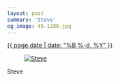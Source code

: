```yaml
---
layout: post
summary: 'Steve'
og_image: 45-1280.jpg
---
```


<p>
 <time>
  <a href="/45">
   {{ page.date | date: "%B %-d, %Y" }}
  </a>
 </time>
 <a href="/45">
  <figure data-taken="9/4/2013">
   <img alt="Steve" sizes="(min-width: 700px) 50vw, calc(100vw - 2rem)" src="{{ site.assets_url }}/45-640.jpg" srcset="{{ site.assets_url }}/45-1280.jpg 1280w, {{ site.assets_url }}/45-960.jpg 960w, {{ site.assets_url }}/45-640.jpg 640w, {{ site.assets_url }}/45-320.jpg 320w"/>
  </figure>
 </a>
 <span>
  Steve
 </span>
</p>

